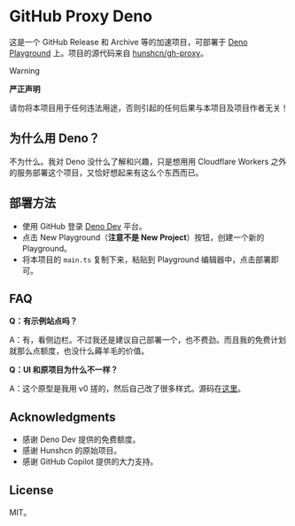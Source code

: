 # GitHub Proxy Deno

这是一个 GitHub Release 和 Archive 等的加速项目，可部署于 [Deno Playground](https://deno.dev) 上。项目的源代码来自 [hunshcn/gh-proxy](https://github.com/hunshcn/gh-proxy)。

> [!Warning]
>
> **严正声明**
>
> 请勿将本项目用于任何违法用途，否则引起的任何后果与本项目及项目作者无关！

## 为什么用 Deno？

不为什么。我对 Deno 没什么了解和兴趣，只是想用用 Cloudflare Workers 之外的服务部署这个项目，又恰好想起来有这么个东西而已。

## 部署方法

- 使用 GitHub 登录 [Deno Dev](https://deno.dev) 平台。
- 点击 New Playground（**注意不是 New Project**）按钮，创建一个新的 Playground。
- 将本项目的 `main.ts` 复制下来，粘贴到 Playground 编辑器中，点击部署即可。

## FAQ

**Q：有示例站点吗？**

A：有，看侧边栏。不过我还是建议自己部署一个，也不费劲。而且我的免费计划就那么点额度，也没什么薅羊毛的价值。

**Q：UI 和原项目为什么不一样？**

A：这个原型是我用 v0 搓的，然后自己改了很多样式。源码在[这里](https://github.com/chlorine3545/gh-proxy-frontend)。

## Acknowledgments

- 感谢 Deno Dev 提供的免费额度。
- 感谢 Hunshcn 的原始项目。
- 感谢 GitHub Copilot 提供的大力支持。

## License

MIT。
